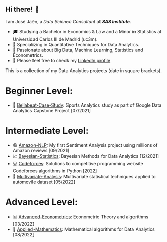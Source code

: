 ## Hi there! 👋

I am José Jaén, a *Data Science Consultant* at ***SAS Institute***.

- :mortar_board: Studying a Bachelor in Economics & Law and a Minor in Statistics at Universidad Carlos III de Madrid (uc3m).
- 🔭 Specializing in Quantitative Techniques for Data Analytics.
- 🤔 Passionate about Big Data, Machine Learning, Statistics and Econometrics.
- 💬 Please feel free to check my [LinkedIn profile](https://www.linkedin.com/in/jose-jaen/)

This is a collection of my Data Analytics projects (date in square brackets).

# Beginner Level:

- :runner: [Bellabeat-Case-Study](https://github.com/jose-jaen/Bellabeat-Case-Study): Sports Analytics study as part of Google Data Analytics Capstone Project [07/2021]


# Intermediate Level:

- :smiley: [Amazon-NLP](https://github.com/jose-jaen/Amazon-NLP): My first Sentiment Analysis project using millions of Amazon reviews [09/2021]
- :chart_with_upwards_trend: [Bayesian-Statistics](https://github.com/jose-jaen/Bayesian-Statistics): Bayesian Methods for Data Analytics [12/2021]
- :computer: [Codeforces](https://github.com/jose-jaen/Codeforces): Solutions to competitive programming website Codeforces algorithms in Python [2022]
- :car: [Multivariate-Analysis](https://github.com/jose-jaen/Multivariate-Analysis): Multivariate statistical techniques applied to automovile dataset [05/2022]


# Advanced Level:

- :bar_chart: [Advanced-Econometrics](https://github.com/jose-jaen/Advanced-Econometrics): Econometric Theory and algorithms [03/2022]
- :triangular_ruler: [Applied-Mathematics](https://github.com/jose-jaen/Applied-Mathematics): Mathematical algorithms for Data Analytics [08/2022]
